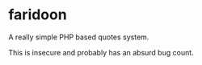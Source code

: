 faridoon
========

A really simple PHP based quotes system.

This is insecure and probably has an absurd bug count. 
